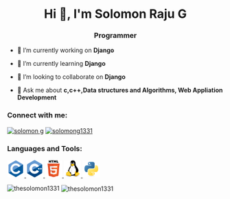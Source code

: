 <h1 align="center">Hi 👋, I'm Solomon Raju G</h1>
<h3 align="center">Programmer</h3>

- 🔭 I’m currently working on **Django**

- 🌱 I’m currently learning **Django**

- 👯 I’m looking to collaborate on **Django**

- 💬 Ask me about **c,c++,Data structures and Algorithms, Web Appliation Development**

<h3 align="left">Connect with me:</h3>
<p align="left">
<a href="https://stackoverflow.com/users/solomon g" target="blank"><img align="center" src="https://raw.githubusercontent.com/rahuldkjain/github-profile-readme-generator/master/src/images/icons/Social/stack-overflow.svg" alt="solomon g" height="30" width="40" /></a>
<a href="https://www.hackerrank.com/solomong1331" target="blank"><img align="center" src="https://raw.githubusercontent.com/rahuldkjain/github-profile-readme-generator/master/src/images/icons/Social/hackerrank.svg" alt="solomong1331" height="30" width="40" /></a>
</p>

<h3 align="left">Languages and Tools:</h3>
<p align="left"> <a href="https://www.cprogramming.com/" target="_blank"> <img src="https://raw.githubusercontent.com/devicons/devicon/master/icons/c/c-original.svg" alt="c" width="40" height="40"/> </a> <a href="https://www.w3schools.com/cpp/" target="_blank"> <img src="https://raw.githubusercontent.com/devicons/devicon/master/icons/cplusplus/cplusplus-original.svg" alt="cplusplus" width="40" height="40"/> </a> <a href="https://www.w3.org/html/" target="_blank"> <img src="https://raw.githubusercontent.com/devicons/devicon/master/icons/html5/html5-original-wordmark.svg" alt="html5" width="40" height="40"/> </a> <a href="https://www.linux.org/" target="_blank"> <img src="https://raw.githubusercontent.com/devicons/devicon/master/icons/linux/linux-original.svg" alt="linux" width="40" height="40"/> </a> <a href="https://www.python.org" target="_blank"> <img src="https://raw.githubusercontent.com/devicons/devicon/master/icons/python/python-original.svg" alt="python" width="40" height="40"/> </a> </p>

<p><img align="left" src="https://github-readme-stats.vercel.app/api/top-langs?username=thesolomon1331&show_icons=true&locale=en&layout=compact" alt="thesolomon1331" /></p>

<p>&nbsp;<img align="center" src="https://github-readme-stats.vercel.app/api?username=thesolomon1331&show_icons=true&locale=en" alt="thesolomon1331" /></p>
